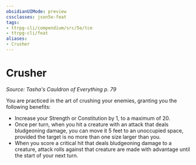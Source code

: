 ```yaml
---
obsidianUIMode: preview
cssclasses: json5e-feat
tags:
- ttrpg-cli/compendium/src/5e/tce
- ttrpg-cli/feat
aliases:
- Crusher
---
```

# Crusher
*Source: Tasha's Cauldron of Everything p. 79*  

You are practiced in the art of crushing your enemies, granting you the following benefits:

- Increase your Strength or Constitution by 1, to a maximum of 20.  
- Once per turn, when you hit a creature with an attack that deals bludgeoning damage, you can move it 5 feet to an unoccupied space, provided the target is no more than one size larger than you.  
- When you score a critical hit that deals bludgeoning damage to a creature, attack rolls against that creature are made with advantage until the start of your next turn.